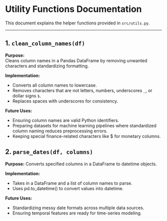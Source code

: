 
# Utility Functions Documentation

This document explains the helper functions provided in `src/utils.py`.  

---

## 1. `clean_column_names(df)`

**Purpose:**  
Cleans column names in a Pandas DataFrame by removing unwanted characters and standardizing formatting.

**Implementation:**
- Converts all column names to lowercase.
- Removes characters that are not letters, numbers, underscores `_`, or dollar signs `$`.
- Replaces spaces with underscores for consistency.

**Future Uses:**
- Ensuring column names are valid Python identifiers.  
- Preparing datasets for machine learning pipelines where standardized column naming reduces preprocessing errors. 
- Keeping special finance-related characters like $ for monetary columns. 

## 2. `parse_dates(df, columns)`

**Purpose:**
Converts specified columns in a DataFrame to datetime objects. 

**Implementation:**
- Takes in a DataFrame and a list of column names to parse. 
- Uses pd.to_datetime() to convert values into datetime. 

**Future Uses:**
- Standardizing messy date formats across multiple data sources. 
- Ensuring temporal features are ready for time-series modeling. 
